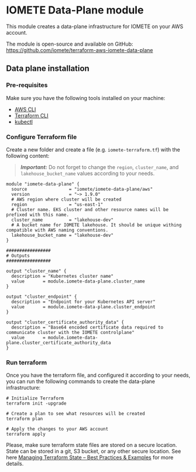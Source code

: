 # IOMETE Data-Plane module

This module creates a data-plane infrastructure for IOMETE on your AWS account. 

The module is open-source and available on GitHub: https://github.com/iomete/terraform-aws-iomete-data-plane


## Data plane installation

### Pre-requisites

Make sure you have the following tools installed on your machine:

- [AWS CLI](https://docs.aws.amazon.com/cli/latest/userguide/cli-chap-install.html)
- [Terraform CLI](https://www.terraform.io/downloads.html)
- [kubectl](https://kubernetes.io/docs/tasks/tools/install-kubectl/)


### Configure Terraform file

Create a new folder and create a file (e.g. `iomete-terraform.tf`) with the following content:

> **_Important:_**  Do not forget to change the `region`, `cluster_name`, and `lakehouse_bucket_name` values according to your needs.


```hcl
module "iomete-data-plane" {
  source                = "iomete/iomete-data-plane/aws"
  version               = "~> 1.9.0"
  # AWS region where cluster will be created
  region                = "us-east-1"
  # Cluster name. EKS cluster and other resource names will be prefixed with this name.
  cluster_name          = "lakehouse-dev"
  # A bucket name for IOMETE lakehouse. It should be unique withing compatible with AWS naming conventions.
  lakehouse_bucket_name = "lakehouse-dev"
}

################# 
# Outputs 
#################

output "cluster_name" {
  description = "Kubernetes cluster name"
  value       = module.iomete-data-plane.cluster_name
}

output "cluster_endpoint" {
  description = "Endpoint for your Kubernetes API server"
  value       = module.iomete-data-plane.cluster_endpoint
}

output "cluster_certificate_authority_data" {
  description = "Base64 encoded certificate data required to communicate cluster with the IOMETE controlplane"
  value       = module.iomete-data-plane.cluster_certificate_authority_data
}
```

###  Run terraform

Once you have the terraform file, and configured it according to your needs, you can run the following commands to create the data-plane infrastructure:

```shell
# Initialize Terraform
terraform init -upgrade

# Create a plan to see what resources will be created
terraform plan

# Apply the changes to your AWS account
terraform apply
```


Please, make sure terraform state files are stored on a secure location. State can be stored in a git, S3 bucket, or any other secure location. 
See here [Managing Terraform State – Best Practices & Examples](https://spacelift.io/blog/terraform-state) for more details.

